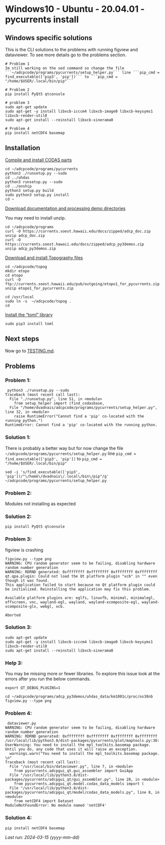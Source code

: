 # Windows10 - Ubuntu - 20.04.01 - pycurrents install
## Windows specific solutions

This is the CLI solutions to the problems with running figview and dataviewer.  To see more details go to the problems section.
```
# Problem 1
Im still working on the sed command so change the file ```~/adcpcode/programs/pycurrents/setup_helper.py``` line ```pip_cmd = find_executable(['pip3', 'pip'])``` to ```pip_cmd = "/home/$USER/.local/bin/pip"```

# Problem 2
pip install PyQt5 qtconsole

# problem 3
sudo apt-get update
sudo apt-get -y install libxcb-icccm4 libxcb-image0 libxcb-keysyms1 libxcb-render-util0
sudo apt-get install --reinstall libxcb-xinerama0

# Problem 4
pip install netCDF4 basemap

```

## Installation
[Compile and install CODAS parts](https://currents.soest.hawaii.edu/docs/adcp_doc/codas_setup/codas_config/index.html#compile-and-install-codas-components)

```
cd ~/adcpcode/programs/pycurrents
python3 ./runsetup.py --sudo
cd ../uhdas
python3 runsetup.py --sudo
cd ../onship
python3 setup.py build
sudo python3 setup.py install
cd ~
```
[Download documentation and processing demo directories](https://currents.soest.hawaii.edu/docs/adcp_doc/codas_setup/codas_config/index.html#download-documentation-and-processing-demo-directories)

You may need to install unzip.
```
cd ~/adcpcode/programs
curl -O https://currents.soest.hawaii.edu/docs/zipped/adcp_doc.zip
unzip adcp_doc.zip
curl -O https://currents.soest.hawaii.edu/docs/zipped/adcp_py3demos.zip
unzip adcp_py3demos.zip
```

[Download and install Topography files](https://currents.soest.hawaii.edu/docs/adcp_doc/codas_setup/codas_config/index.html#download-and-install-topography-files)
```
cd ~/adcpcode/topog
mkdir etopo
cd etopo
curl -O ftp://currents.soest.hawaii.edu/pub/outgoing/etopo1_for_pycurrents.zip
unzip etopo1_for_pycurrents.zip

cd /usr/local
sudo ln -s  ~/adcpcode/topog .
cd
```
[Install the “toml” library](https://currents.soest.hawaii.edu/docs/adcp_doc/codas_setup/codas_config/index.html#install-the-toml-library)
```
sudo pip3 install toml
```
## Next steps
Now go to [TESTING.md](TESTING.md).

## Problems
### Problem 1:
```
 python3 ./runsetup.py --sudo
Traceback (most recent call last):
  File "./runsetup.py", line 51, in <module>
    from setup_helper import (find_codasbase,
  File "/home/dvadnais/adcpcode/programs/pycurrents/setup_helper.py", line 32, in <module>
    raise RuntimeError("Cannot find a 'pip' co-located with the running python.")
RuntimeError: Cannot find a 'pip' co-located with the running python.
```
### Solution 1:
There is probably a better way but for now change the file ```~/adcpcode/programs/pycurrents/setup_helper.py``` line ```pip_cmd = find_executable(['pip3', 'pip'])``` to ```pip_cmd = "/home/$USER/.local/bin/pip"```

```
sed -i 's/find_executable(['pip3', 'pip'])/"\/home\/dvadnais\/.local\/bin\/pip"/g' ~/adcpcode/programs/pycurrents/setup_helper.py
```
### Problem 2:
Modules not installing as expected
### Solution 2:
```
pip install PyQt5 qtconsole
```
### Problem 3:
figview is crashing
```
figview.py --type png
WARNING: CPU random generator seem to be failing, disabling hardware random number generation
WARNING: RDRND generated: 0xffffffff 0xffffffff 0xffffffff 0xffffffff
qt.qpa.plugin: Could not load the Qt platform plugin "xcb" in "" even though it was found.
This application failed to start because no Qt platform plugin could be initialized. Reinstalling the application may fix this problem.

Available platform plugins are: eglfs, linuxfb, minimal, minimalegl, offscreen, vnc, wayland-egl, wayland, wayland-xcomposite-egl, wayland-xcomposite-glx, webgl, xcb.

Aborted
```
### Solution 3:
```
sudo apt-get update
sudo apt-get -y install libxcb-icccm4 libxcb-image0 libxcb-keysyms1 libxcb-render-util0
sudo apt-get install --reinstall libxcb-xinerama0
```
### Help 3:

You may be missing more or fewer libraries. To explore this issue look at the errors after you run the below commands.
```
export QT_DEBUG_PLUGINS=1

cd ~/adcpcode/programs/adcp_py3demos/uhdas_data/km1001c/proc/os38nb
figview.py --type png
```
### Problem 4:
```
 dataviewer.py
WARNING: CPU random generator seem to be failing, disabling hardware random number generation
WARNING: RDRND generated: 0xffffffff 0xffffffff 0xffffffff 0xffffffff
/usr/local/lib/python3.8/dist-packages/pycurrents/plot/maptools.py:30: UserWarning: You need to install the mpl_toolkits.basemap package.
Until you do, any code that uses it will raise an exception.
  warnings.warn("You need to install the mpl_toolkits.basemap package. \n"
Traceback (most recent call last):
  File "/usr/local/bin/dataviewer.py", line 7, in <module>
    from pycurrents.adcpgui_qt.gui_assembler import GuiApp
  File "/usr/local/lib/python3.8/dist-packages/pycurrents/adcpgui_qt/gui_assembler.py", line 28, in <module>
    from pycurrents.adcpgui_qt.model.codas_data_models import (
  File "/usr/local/lib/python3.8/dist-packages/pycurrents/adcpgui_qt/model/codas_data_models.py", line 8, in <module>
    from netCDF4 import Dataset
ModuleNotFoundError: No module named 'netCDF4'
```
### Solution 4:
```
pip install netCDF4 basemap
```

*Last run: 2024-03-15 (yyyy-mm-dd)*